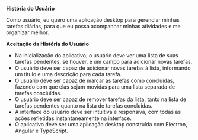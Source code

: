 **História do Usuário**

Como usuário, eu quero uma aplicação desktop para gerenciar minhas tarefas diárias, para que eu possa acompanhar minhas atividades e me organizar melhor.

**Aceitação da História do Usuário**

- Na inicialização do aplicativo, o usuário deve ver uma lista de suas tarefas pendentes, se houver, e um campo para adicionar novas tarefas.
- O usuário deve ser capaz de adicionar novas tarefas à lista, informando um título e uma descrição para cada tarefa.
- O usuário deve ser capaz de marcar as tarefas como concluídas, fazendo com que elas sejam movidas para uma lista separada de tarefas concluídas.
- O usuário deve ser capaz de remover tarefas da lista, tanto na lista de tarefas pendentes quanto na lista de tarefas concluídas.
- A interface do usuário deve ser intuitiva e responsiva, com todas as ações refletidas instantaneamente na interface.
- O aplicativo deve ser uma aplicação desktop construída com Electron, Angular e TypeScript.